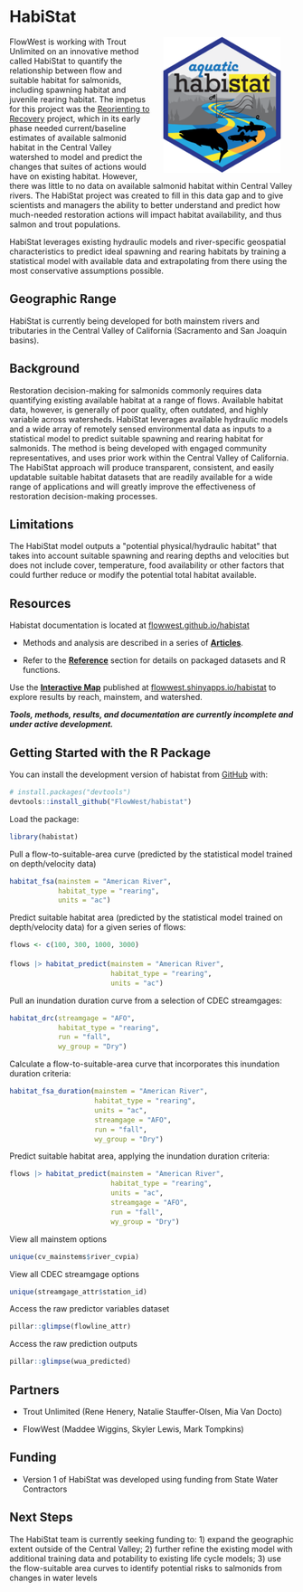 # HabiStat

<!-- rebuild logo using pkgdown::build_favicons(overwrite=T) -->

<!-- badges: start -->

<!-- badges: end -->

<img src="man/figures/logo-480.png" alt="habistat" align="right" style="height: 240px; margin: 0px 24px"/>

FlowWest is working with Trout Unlimited on an innovative method called HabiStat to quantify the relationship between flow and suitable habitat for salmonids, including spawning habitat and juvenile rearing habitat. The impetus for this project was the [Reorienting to Recovery](https://csamp.baydeltalive.com/recovery/reorienting-to-recovery) project, which in its early phase needed current/baseline estimates of available salmonid habitat in the Central Valley watershed to model and predict the changes that suites of actions would have on existing habitat. However, there was little to no data on available salmonid habitat within Central Valley rivers. The HabiStat project was created to fill in this data gap and to give scientists and managers the ability to better understand and predict how much-needed restoration actions will impact habitat availability, and thus salmon and trout populations.

HabiStat leverages existing hydraulic models and river-specific geospatial characteristics to predict ideal spawning and rearing habitats by training a statistical model with available data and extrapolating from there using the most conservative assumptions possible.

## Geographic Range

HabiStat is currently being developed for both mainstem rivers and tributaries in the Central Valley of California (Sacramento and San Joaquin basins).

## Background

Restoration decision-making for salmonids commonly requires data quantifying existing available habitat at a range of flows. Available habitat data, however, is generally of poor quality, often outdated, and highly variable across watersheds. HabiStat leverages available hydraulic models and a wide array of remotely sensed environmental data as inputs to a statistical model to predict suitable spawning and rearing habitat for salmonids. The method is being developed with engaged community representatives, and uses prior work within the Central Valley of California. The HabiStat approach will produce transparent, consistent, and easily updatable suitable habitat datasets that are readily available for a wide range of applications and will greatly improve the effectiveness of restoration decision-making processes.

## Limitations

The HabiStat model outputs a "potential physical/hydraulic habitat" that takes into account suitable spawning and rearing depths and velocities but does not include cover, temperature, food availability or other factors that could further reduce or modify the potential total habitat available.

## Resources

Habistat documentation is located at [flowwest.github.io/habistat](https://flowwest.github.io/habistat)

-   Methods and analysis are described in a series of [**Articles**](https://flowwest.github.io/habistat/articles/index.html).

-   Refer to the [**Reference**](https://flowwest.github.io/habistat/reference) section for details on packaged datasets and R functions.

Use the [**Interactive Map**](https://flowwest.shinyapps.io/habistat) published at [flowwest.shinyapps.io/habistat](https://flowwest.shinyapps.io/habistat) to explore results by reach, mainstem, and watershed.

***Tools, methods, results, and documentation are currently incomplete and under active development.***

## Getting Started with the R Package

You can install the development version of habistat from [GitHub](https://github.com/) with:

``` r
# install.packages("devtools")
devtools::install_github("FlowWest/habistat")
```

Load the package:

``` r
library(habistat)
```

Pull a flow-to-suitable-area curve (predicted by the statistical model trained on depth/velocity data)

``` r
habitat_fsa(mainstem = "American River", 
            habitat_type = "rearing",
            units = "ac")
```

Predict suitable habitat area (predicted by the statistical model trained on depth/velocity data) for a given series of flows:

``` r
flows <- c(100, 300, 1000, 3000)

flows |> habitat_predict(mainstem = "American River", 
                         habitat_type = "rearing",
                         units = "ac")
```

Pull an inundation duration curve from a selection of CDEC streamgages:

``` r
habitat_drc(streamgage = "AFO",
            habitat_type = "rearing",
            run = "fall",
            wy_group = "Dry")
```

Calculate a flow-to-suitable-area curve that incorporates this inundation duration criteria:

``` r
habitat_fsa_duration(mainstem = "American River", 
                     habitat_type = "rearing",
                     units = "ac",
                     streamgage = "AFO",
                     run = "fall",
                     wy_group = "Dry")
```

Predict suitable habitat area, applying the inundation duration criteria:

``` r
flows |> habitat_predict(mainstem = "American River", 
                         habitat_type = "rearing",
                         units = "ac",
                         streamgage = "AFO",
                         run = "fall",
                         wy_group = "Dry")
```

View all mainstem options

``` r
unique(cv_mainstems$river_cvpia)
```

View all CDEC streamgage options

``` r
unique(streamgage_attr$station_id)
```

Access the raw predictor variables dataset

``` r
pillar::glimpse(flowline_attr)
```

Access the raw prediction outputs

``` r
pillar::glimpse(wua_predicted)
```

## Partners

-   Trout Unlimited (Rene Henery, Natalie Stauffer-Olsen, Mia Van Docto)

-   FlowWest (Maddee Wiggins, Skyler Lewis, Mark Tompkins)

## Funding

-   Version 1 of HabiStat was developed using funding from State Water Contractors

## Next Steps 

The HabiStat team is currently seeking funding to: 1) expand the geographic extent outside of the Central Valley; 2) further refine the existing model with additional training data and potability to existing life cycle models; 3) use the flow-suitable area curves to identify potential risks to salmonids from changes in water levels
